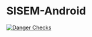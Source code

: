 # SISEM-Android

[![Danger Checks](https://github.com/Valkiria-Project/SISEM-Android/actions/workflows/danger_checks.yml/badge.svg)](https://github.com/Valkiria-Project/SISEM-Android/actions/workflows/danger_checks.yml)
